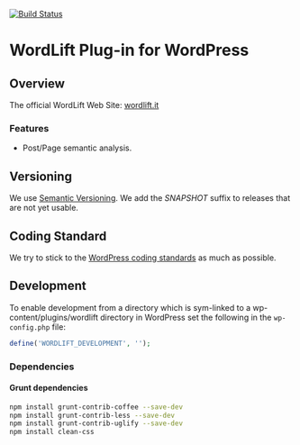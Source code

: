 [![Build Status](https://travis-ci.org/insideout10/wordlift-plugin.png?branch=wordlift-3.0)](https://travis-ci.org/insideout10/wordlift-plugin)

WordLift Plug-in for WordPress
==============================

## Overview

The official WordLift Web Site: [wordlift.it](http://wordlift.it)

### Features

* Post/Page semantic analysis.

## Versioning

We use [Semantic Versioning](http://semver.org/). We add the *SNAPSHOT* suffix to releases that are not yet usable.

## Coding Standard

We try to stick to the [WordPress coding standards](http://make.wordpress.org/core/handbook/coding-standards/php/) as much as possible.

## Development

To enable development from a directory which is sym-linked to a wp-content/plugins/wordlift directory in WordPress set the following in the `wp-config.php` file:
```php
define('WORDLIFT_DEVELOPMENT', '');
```

### Dependencies

#### Grunt dependencies

```sh
npm install grunt-contrib-coffee --save-dev
npm install grunt-contrib-less --save-dev
npm install grunt-contrib-uglify --save-dev
npm install clean-css
```